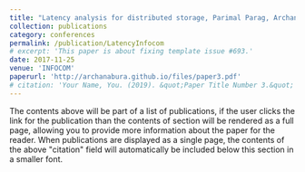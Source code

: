 ```yaml
---
title: "Latency analysis for distributed storage, Parimal Parag, Archana Bura, Jean-Francois Chamberland"
collection: publications
category: conferences
permalink: /publication/LatencyInfocom
# excerpt: 'This paper is about fixing template issue #693.'
date: 2017-11-25
venue: 'INFOCOM'
paperurl: 'http://archanabura.github.io/files/paper3.pdf'
# citation: 'Your Name, You. (2019). &quot;Paper Title Number 3.&quot; <i>GitHub Journal of Bugs</i>. 1(3).'
---
```


The contents above will be part of a list of publications, if the user clicks the link for the publication than the contents of section will be rendered as a full page, allowing you to provide more information about the paper for the reader. When publications are displayed as a single page, the contents of the above "citation" field will automatically be included below this section in a smaller font.
